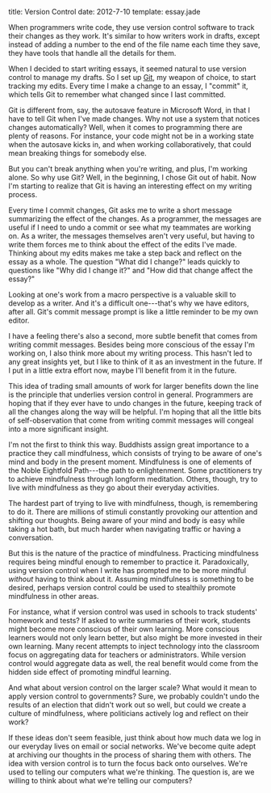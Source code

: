 title: Version Control
date: 2012-7-10
template: essay.jade

When programmers write code, they use version control software to
track their changes as they work. It's similar to how writers work in
drafts, except instead of adding a number to the end of the file name
each time they save, they have tools that handle all the details for
them.

When I decided to start writing essays, it seemed natural
to use version control to manage my drafts. So I set up
[Git](http://git-scm.com), my weapon of choice, to start tracking my edits.
Every time I make a change to an essay, I "commit" it, which tells Git
to remember what changed since I last committed.

Git is different from, say, the autosave feature in Microsoft Word, in
that I have to tell Git when I've made changes. Why not use a system
that notices changes automatically? Well, when it comes to programming
there are plenty of reasons. For instance, your code might not be in a
working state when the autosave kicks in, and when working
collaboratively, that could mean breaking things for somebody else.

But you can't break anything when you're writing, and plus, I'm
working alone. So why use Git? Well, in the beginning, I chose Git out
of habit. Now I'm starting to realize that Git is having an
interesting effect on my writing process.

Every time I commit changes, Git asks me to write a short message
summarizing the effect of the changes. As a programmer, the messages
are useful if I need to undo a commit or see what my teammates are
working on. As a writer, the messages themselves aren't very useful,
but having to write them forces me to think about the effect of the
edits I've made. Thinking about my edits makes me take a step back and
reflect on the essay as a whole. The question "What did I change?"
leads quickly to questions like "Why did I change it?" and "How did
that change affect the essay?"

Looking at one's work from a macro perspective is a valuable skill to
develop as a writer. And it's a difficult one---that's why we have
editors, after all. Git's commit message prompt is like a little
reminder to be my own editor.

I have a feeling there's also a second, more subtle benefit that comes
from writing commit messages. Besides being more conscious of the
essay I'm working on, I also think more about my writing process. This
hasn't led to any great insights yet, but I like to think of it as an
investment in the future. If I put in a little extra effort now, maybe
I'll benefit from it in the future.

This idea of trading small amounts of work for larger benefits down
the line is the principle that underlies version control in general.
Programmers are hoping that if they ever have to undo changes in the
future, keeping track of all the changes along the way will be
helpful. I'm hoping that all the little bits of self-observation that
come from writing commit messages will congeal into a more significant
insight.

I'm not the first to think this way. Buddhists assign great importance
to a practice they call mindfulness, which consists of trying to be
aware of one's mind and body in the present moment. Mindfulness is one
of elements of the Noble Eightfold Path---the path to enlightenment.
Some practitioners try to achieve mindfulness through longform
meditation. Others, though, try to live with mindfulness as they go
about their everyday activities.

The hardest part of trying to live with mindfulness, though, is
remembering to do it. There are millions of stimuli constantly
provoking our attention and shifting our thoughts. Being aware of your
mind and body is easy while taking a hot bath, but much harder when
navigating traffic or having a conversation.

But this is the nature of the practice of mindfulness. Practicing
mindfulness requires being mindful enough to remember to practice it.
Paradoxically, using version control when I write has prompted me to
be more mindful *without* having to think about it. Assuming
mindfulness is something to be desired, perhaps version control could
be used to stealthily promote mindfulness in other areas.

For instance, what if version control was used in schools to track
students' homework and tests? If asked to write summaries of their
work, students might become more conscious of their own learning. More
conscious learners would not only learn better, but also might be more
invested in their own learning. Many recent attempts to inject
technology into the classroom focus on aggregating data for teachers
or administrators. While version control would aggregate data as well,
the real benefit would come from the hidden side effect of promoting
mindful learning.

And what about version control on the larger scale? What would it mean
to apply version control to governments? Sure, we probably couldn't
undo the results of an election that didn't work out so well, but
could we create a culture of mindfulness, where politicians actively
log and reflect on their work?

If these ideas don't seem feasible, just think about how much data we
log in our everyday lives on email or social networks. We've become
quite adept at archiving our thoughts in the process of sharing them
with others. The idea with version control is to turn the focus back
onto ourselves. We're used to telling our computers what we're
thinking. The question is, are we willing to think about what we're
telling our computers?
